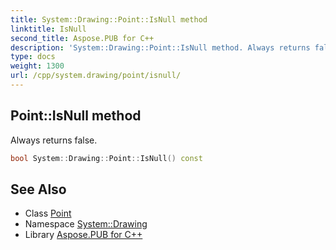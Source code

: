 ```yaml
---
title: System::Drawing::Point::IsNull method
linktitle: IsNull
second_title: Aspose.PUB for C++
description: 'System::Drawing::Point::IsNull method. Always returns false in C++.'
type: docs
weight: 1300
url: /cpp/system.drawing/point/isnull/
---
```

## Point::IsNull method


Always returns false.

```cpp
bool System::Drawing::Point::IsNull() const
```

## See Also

* Class [Point](../)
* Namespace [System::Drawing](../../)
* Library [Aspose.PUB for C++](../../../)
